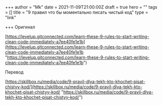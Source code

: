+++
author = "Mk"
date = 2021-11-09T21:00:00Z
draft = true
hero = ""
tags = []
title = "9 правил что бы моментально писать чистый код"
type = "link"

+++
Оригинал

[https://levelup.gitconnected.com/learn-these-9-rules-to-start-writing-clean-code-immediately-a7ee40fe1e1b](https://levelup.gitconnected.com/learn-these-9-rules-to-start-writing-clean-code-immediately-a7ee40fe1e1b "https://levelup.gitconnected.com/learn-these-9-rules-to-start-writing-clean-code-immediately-a7ee40fe1e1b")

Перевод

[https://skillbox.ru/media/code/9-pravil-dlya-tekh-kto-khochet-pisat-chistyy-kod/](https://skillbox.ru/media/code/9-pravil-dlya-tekh-kto-khochet-pisat-chistyy-kod/ "https://skillbox.ru/media/code/9-pravil-dlya-tekh-kto-khochet-pisat-chistyy-kod/")